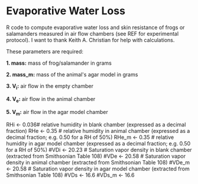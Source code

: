 # Evaporative Water Loss

R code to compute evaporative water loss and skin resistance of frogs or salamanders measured in air flow chambers (see REF for experimental protocol). I want to thank Keith A. Christian for help with calculations. 

These parameters are required:

**1. mass:** mass of frog/salamander in grams

**2. mass_m:** mass of the animal's agar model in grams

**3. V<sub>i</sub>:** air flow in the empty chamber

**4. V<sub>e</sub>:** air flow in the animal chamber

**5. V<sub>m</sub>:** air flow in the agar model chamber

RHi <- 0.036# relative humidity in blank chamber (expressed as a decimal fraction)
RHe <- 0.35 # relative humidity in animal chamber (expressed as a decimal fraction; e.g. 0.50 for a RH of 50%)
RHe_m <- 0.35 # relative humidity in agar model chamber (expressed as a decimal fraction; e.g. 0.50 for a RH of 50%)
#VDi <- 20.23 # Saturation vapor density in blank chamber (extracted from Smithsonian Table 108)
#VDe <- 20.58 # Saturation vapor density in animal chamber (extracted from Smithsonian Table 108)
#VDe_m <- 20.58 # Saturation vapor density in agar model chamber (extracted from Smithsonian Table 108)
#VDs <- 16.6
#VDs_m <- 16.6